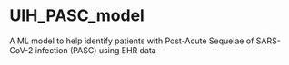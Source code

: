 # UIH_PASC_model
A ML model to help identify patients with Post-Acute Sequelae of SARS-CoV-2 infection (PASC) using EHR data
